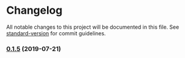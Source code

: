 # Changelog

All notable changes to this project will be documented in this file. See [standard-version](https://github.com/conventional-changelog/standard-version) for commit guidelines.

### [0.1.5](https://github.com/richpauly13/easy/compare/v0.1.4...v0.1.5) (2019-07-21)
